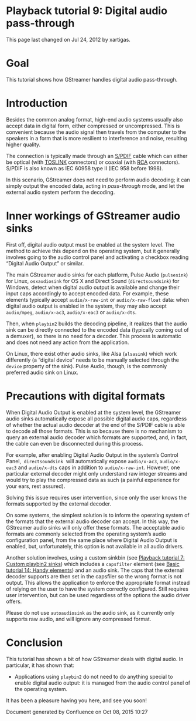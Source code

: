 # Playback tutorial 9: Digital audio pass-through

This page last changed on Jul 24, 2012 by xartigas.

# Goal

This tutorial shows how GStreamer handles digital audio pass-through.

# Introduction

Besides the common analog format, high-end audio systems usually also
accept data in digital form, either compressed or uncompressed. This is
convenient because the audio signal then travels from the computer to
the speakers in a form that is more resilient to interference and noise,
resulting higher quality.

The connection is typically made through an
[S/PDIF](http://en.wikipedia.org/wiki/SPDIF) cable which can either be
optical (with [TOSLINK](http://en.wikipedia.org/wiki/TOSLINK)
connectors) or coaxial (with [RCA](http://en.wikipedia.org/wiki/RCA)
connectors). S/PDIF is also known as IEC 60958 type II (IEC 958 before
1998).

In this scenario, GStreamer does not need to perform audio decoding; it
can simply output the encoded data, acting in *pass-through* mode, and
let the external audio system perform the decoding.

# Inner workings of GStreamer audio sinks

First off, digital audio output must be enabled at the system level. The
method to achieve this depend on the operating system, but it generally
involves going to the audio control panel and activating a checkbox
reading “Digital Audio Output” or similar.

The main GStreamer audio sinks for each platform, Pulse Audio
(`pulsesink`) for Linux, `osxaudiosink` for OS X and Direct Sound
(`directsoundsink`) for Windows, detect when digital audio output is
available and change their input caps accordingly to accept encoded
data. For example, these elements typically accept `audio/x-raw-int` or
`audio/x-raw-float` data: when digital audio output is enabled in the
system, they may also accept `audio/mpeg`, `audio/x-ac3`,
`audio/x-eac3` or `audio/x-dts`.

Then, when `playbin2` builds the decoding pipeline, it realizes that the
audio sink can be directly connected to the encoded data (typically
coming out of a demuxer), so there is no need for a decoder. This
process is automatic and does not need any action from the application.

On Linux, there exist other audio sinks, like Alsa (`alsasink`) which
work differently (a “digital device” needs to be manually selected
through the `device` property of the sink). Pulse Audio, though, is the
commonly preferred audio sink on Linux.

# Precautions with digital formats

When Digital Audio Output is enabled at the system level, the GStreamer
audio sinks automatically expose all possible digital audio caps,
regardless of whether the actual audio decoder at the end of the S/PDIF
cable is able to decode all those formats. This is so because there is
no mechanism to query an external audio decoder which formats are
supported, and, in fact, the cable can even be disconnected during this
process.

For example, after enabling Digital Audio Output in the system’s Control
Panel,  `directsoundsink`  will automatically expose `audio/x-ac3`,
`audio/x-eac3` and `audio/x-dts` caps in addition to `audio/x-raw-int`.
However, one particular external decoder might only understand raw
integer streams and would try to play the compressed data as such (a
painful experience for your ears, rest assured).

Solving this issue requires user intervention, since only the user knows
the formats supported by the external decoder.

On some systems, the simplest solution is to inform the operating system
of the formats that the external audio decoder can accept. In this way,
the GStreamer audio sinks will only offer these formats. The acceptable
audio formats are commonly selected from the operating system’s audio
configuration panel, from the same place where Digital Audio Output is
enabled, but, unfortunately, this option is not available in all audio
drivers.

Another solution involves, using a custom sinkbin (see [Playback
tutorial 7: Custom playbin2
sinks](Playback%2Btutorial%2B7%253A%2BCustom%2Bplaybin2%2Bsinks.html))
which includes a `capsfilter` element (see [Basic tutorial 14: Handy
elements](Basic%2Btutorial%2B14%253A%2BHandy%2Belements.html)) and an
audio sink. The caps that the external decoder supports are then set in
the capsfiler so the wrong format is not output. This allows the
application to enforce the appropriate format instead of relying on the
user to have the system correctly configured. Still requires user
intervention, but can be used regardless of the options the audio driver
offers.

Please do not use `autoaudiosink` as the audio sink, as it currently
only supports raw audio, and will ignore any compressed format.

# Conclusion

This tutorial has shown a bit of how GStreamer deals with digital audio.
In particular, it has shown that:

  - Applications using `playbin2` do not need to do anything special to
    enable digital audio output: it is managed from the audio control
    panel of the operating system.

It has been a pleasure having you here, and see you soon\!

Document generated by Confluence on Oct 08, 2015 10:27
